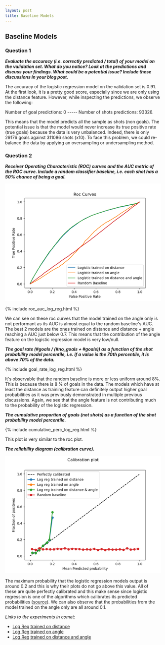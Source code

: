 ```yaml
---
layout: post
title: Baseline Models
---
```


## Baseline Models


### Question 1
***Evaluate the accuracy (i.e. correctly predicted / total) of your model on the validation set. What do you notice? Look at the predictions and discuss your findings. What could be a potential issue? Include these discussions in your blog post.***

The accuracy of the logistic regression model on the validation set is 0.91.
At the first look, it is a pretty good score, especially since we are only using the distance feature. 
However, while inspecting the predictions, we observe the following: 

Number of goal predictions: 0 ----- Number of shots predictions: 93326. 


This means that the model predicts all the sample as shots (non goals). 
The potential issue is that the model would never increase its true positive rate (true goals) because the data is very unbalanced. 
Indeed, there is only 29176 goals against 311086 shots (x10).
To face this problem, we could re-balance the data by applying an oversampling or undersampling method. 


### Question 2
***Receiver Operating Characteristic (ROC) curves and the AUC metric of the ROC curve. Include a random classifier baseline, i.e. each shot has a 50% chance of being a goal.***

![log_reg_roc](/assets/log_reg_roc.png)

{% include roc_auc_log_reg.html %}

We can see on these roc curves that the model trained on the angle only is not performant as its 
AUC is almost equal to the random baseline's AUC. 
The best 2 models are the ones trained on distance and distance + angle reaching a AUC just below 0.7.
This means that the contribution of the angle feature on the logistic regression model is very low/null. 

***The goal rate (#goals / (#no_goals + #goals)) as a function of the shot probability model percentile, i.e. if a value is the 70th percentile, it is above 70% of the data.***

{% include goal_rate_log_reg.html %}

It's observable that the random baseline is more or less uniform around 8%. 
This is because there is 8 % of goals in the data.
The models which have at least the distance as training feature can definitely output higher goal probabilities as 
it was previously demonstrated in multiple previous discussions.
Again, we see that the angle feature is not contributing much to the probability of the logistic regression.


***The cumulative proportion of goals (not shots) as a function of the shot probability model percentile.***

{% include cumulative_perc_log_reg.html %}

This plot is very similar to the roc plot. 



***The reliability diagram (calibration curve).***

![calibration](/assets/calibration_log_reg.png)

The maximum probability that the logistic regression models output is around 0.2 
and this is why their plots do not go above this value. 
All of these are quite perfectly calibrated and this make sense since logistic regression is one of the algorithms 
which calibrates its predicted probabilities ([source](https://machinelearningmastery.com/calibrated-classification-model-in-scikit-learn/)).
We can also observe that the probabilities from the model trained on the angle only are all around 0.1. 

*Links to the experiments in comet:*
- [Log Reg trained on distance](https://www.comet.ml/bariljeanfrancois/nhl-ds-milestone2/62cd9f9c20aa46b0828c9ddd04250dcc?experiment-tab=chart&showOutliers=true&smoothing=0&transformY=smoothing&xAxis=wall)
- [Log Reg trained on angle](https://www.comet.ml/bariljeanfrancois/nhl-ds-milestone2/a269bb302c6542bd8c2176ffacfb2545?experiment-tab=chart&showOutliers=true&smoothing=0&transformY=smoothing&xAxis=wall)
- [Log Reg trained on distance and angle](https://www.comet.ml/bariljeanfrancois/nhl-ds-milestone2/a2fb655b76aa4b8f90e9e8092c2d96b5?experiment-tab=chart&showOutliers=true&smoothing=0&transformY=smoothing&xAxis=wall)
